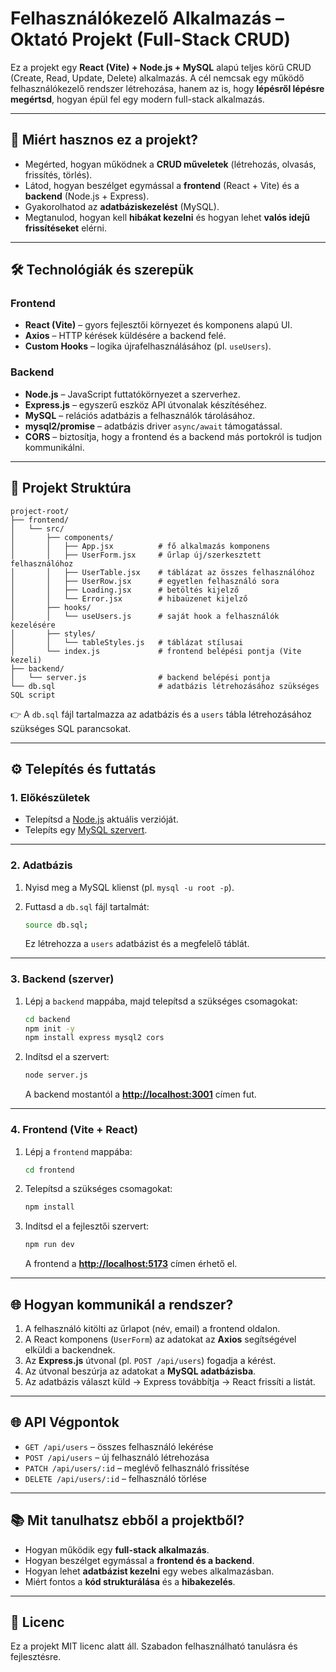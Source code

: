 # Felhasználókezelő Alkalmazás – Oktató Projekt (Full-Stack CRUD)

Ez a projekt egy **React (Vite) + Node.js + MySQL** alapú teljes körű CRUD (Create, Read, Update, Delete) alkalmazás.
A cél nemcsak egy működő felhasználókezelő rendszer létrehozása, hanem az is, hogy **lépésről lépésre megértsd**, hogyan épül fel egy modern full-stack alkalmazás.

---

## 🎯 Miért hasznos ez a projekt?

* Megérted, hogyan működnek a **CRUD műveletek** (létrehozás, olvasás, frissítés, törlés).
* Látod, hogyan beszélget egymással a **frontend** (React + Vite) és a **backend** (Node.js + Express).
* Gyakorolhatod az **adatbáziskezelést** (MySQL).
* Megtanulod, hogyan kell **hibákat kezelni** és hogyan lehet **valós idejű frissítéseket** elérni.

---

## 🛠️ Technológiák és szerepük

### Frontend

* **React (Vite)** – gyors fejlesztői környezet és komponens alapú UI.
* **Axios** – HTTP kérések küldésére a backend felé.
* **Custom Hooks** – logika újrafelhasználásához (pl. `useUsers`).

### Backend

* **Node.js** – JavaScript futtatókörnyezet a szerverhez.
* **Express.js** – egyszerű eszköz API útvonalak készítéséhez.
* **MySQL** – relációs adatbázis a felhasználók tárolásához.
* **mysql2/promise** – adatbázis driver `async/await` támogatással.
* **CORS** – biztosítja, hogy a frontend és a backend más portokról is tudjon kommunikálni.

---

## 📁 Projekt Struktúra

```
project-root/
├── frontend/
│   └── src/
│       ├── components/
│       │   ├── App.jsx          # fő alkalmazás komponens
│       │   ├── UserForm.jsx     # űrlap új/szerkesztett felhasználóhoz
│       │   ├── UserTable.jsx    # táblázat az összes felhasználóhoz
│       │   ├── UserRow.jsx      # egyetlen felhasználó sora
│       │   ├── Loading.jsx      # betöltés kijelző
│       │   └── Error.jsx        # hibaüzenet kijelző
│       ├── hooks/
│       │   └── useUsers.js      # saját hook a felhasználók kezelésére
│       ├── styles/
│       │   └── tableStyles.js   # táblázat stílusai
│       └── index.js             # frontend belépési pontja (Vite kezeli)
├── backend/
│   └── server.js                # backend belépési pontja
└── db.sql                       # adatbázis létrehozásához szükséges SQL script
```

👉 A `db.sql` fájl tartalmazza az adatbázis és a `users` tábla létrehozásához szükséges SQL parancsokat.

---

## ⚙️ Telepítés és futtatás

### 1. Előkészületek

* Telepítsd a [Node.js](https://nodejs.org/) aktuális verzióját.
* Telepíts egy [MySQL szervert](https://dev.mysql.com/downloads/).

---

### 2. Adatbázis

1. Nyisd meg a MySQL klienst (pl. `mysql -u root -p`).
2. Futtasd a `db.sql` fájl tartalmát:

   ```bash
   source db.sql;
   ```

   Ez létrehozza a `users` adatbázist és a megfelelő táblát.

---

### 3. Backend (szerver)

1. Lépj a `backend` mappába, majd telepítsd a szükséges csomagokat:

   ```bash
   cd backend
   npm init -y
   npm install express mysql2 cors
   ```

2. Indítsd el a szervert:

   ```bash
   node server.js
   ```

   A backend mostantól a **[http://localhost:3001](http://localhost:3001)** címen fut.

---

### 4. Frontend (Vite + React)

1. Lépj a `frontend` mappába:

   ```bash
   cd frontend
   ```

2. Telepítsd a szükséges csomagokat:

   ```bash
   npm install
   ```

3. Indítsd el a fejlesztői szervert:

   ```bash
   npm run dev
   ```

   A frontend a **[http://localhost:5173](http://localhost:5173)** címen érhető el.

---

## 🌐 Hogyan kommunikál a rendszer?

1. A felhasználó kitölti az űrlapot (név, email) a frontend oldalon.
2. A React komponens (`UserForm`) az adatokat az **Axios** segítségével elküldi a backendnek.
3. Az **Express.js** útvonal (pl. `POST /api/users`) fogadja a kérést.
4. Az útvonal beszúrja az adatokat a **MySQL adatbázisba**.
5. Az adatbázis választ küld → Express továbbítja → React frissíti a listát.

---

## 🌐 API Végpontok

* `GET /api/users` – összes felhasználó lekérése
* `POST /api/users` – új felhasználó létrehozása
* `PATCH /api/users/:id` – meglévő felhasználó frissítése
* `DELETE /api/users/:id` – felhasználó törlése

---

## 📚 Mit tanulhatsz ebből a projektből?

* Hogyan működik egy **full-stack alkalmazás**.
* Hogyan beszélget egymással a **frontend és a backend**.
* Hogyan lehet **adatbázist kezelni** egy webes alkalmazásban.
* Miért fontos a **kód strukturálása** és a **hibakezelés**.

---

## 📄 Licenc

Ez a projekt MIT licenc alatt áll. Szabadon felhasználható tanulásra és fejlesztésre.
